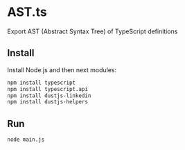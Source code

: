 AST.ts
======

Export AST (Abstract Syntax Tree) of TypeScript definitions

## Install

Install Node.js and then next modules:

```bash
npm install typescript
npm install typescript.api
npm install dustjs-linkedin
npm install dustjs-helpers
```

## Run

```bash
node main.js
```

